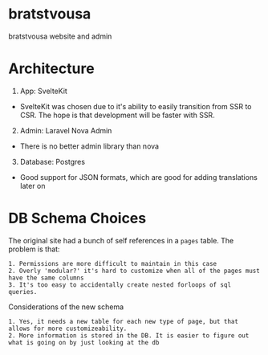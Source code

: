 # bratstvousa
bratstvousa website and admin

# Architecture

1. App: SvelteKit
- SvelteKit was chosen due to it's ability to easily transition from SSR to CSR. The hope is that development will be faster with SSR.
2. Admin: Laravel Nova Admin
- There is no better admin library than nova
3. Database: Postgres
- Good support for JSON formats, which are good for adding translations later on

# DB Schema Choices
The original site had a bunch of self references in a `pages` table.
The problem is that: 

    1. Permissions are more difficult to maintain in this case
    2. Overly 'modular?' it's hard to customize when all of the pages must have the same columns
    3. It's too easy to accidentally create nested forloops of sql queries.
Considerations of the new schema

    1. Yes, it needs a new table for each new type of page, but that allows for more customizeability.
    2. More information is stored in the DB. It is easier to figure out what is going on by just looking at the db

